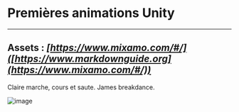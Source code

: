 # Premières animations Unity
---
Assets : *[https://www.mixamo.com/#/]([https://www.markdownguide.org](https://www.mixamo.com/#/))*
---

Claire marche, cours et saute.
James breakdance.

![image](https://github.com/user-attachments/assets/1b03b91f-5c0c-4e6f-8b86-c0137c2e4a60)
